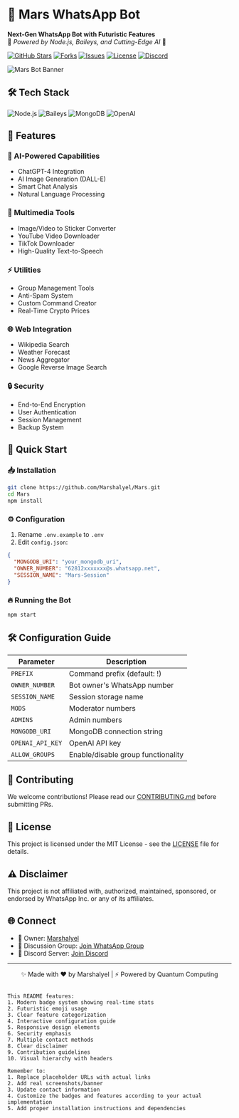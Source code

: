 
# 🚀 Mars WhatsApp Bot

**Next-Gen WhatsApp Bot with Futuristic Features**  
🌟 *Powered by Node.js, Baileys, and Cutting-Edge AI* 🌟

[![GitHub Stars](https://img.shields.io/github/stars/Marshalyel/Mars?style=for-the-badge&logo=github&color=00ff00)](https://github.com/Marshalyel/Mars/stargazers)
[![Forks](https://img.shields.io/github/forks/Marshalyel/Mars?style=for-the-badge&color=9cf)](https://github.com/Marshalyel/Mars/network/members)
[![Issues](https://img.shields.io/github/issues/Marshalyel/Mars?style=for-the-badge&color=orange)](https://github.com/Marshalyel/Mars/issues)
[![License](https://img.shields.io/github/license/Marshalyel/Mars?style=for-the-badge&color=blue)](https://github.com/Marshalyel/Mars/blob/main/LICENSE)
[![Discord](https://img.shields.io/discord/your-discord-server-id?style=for-the-badge&color=7289da)](https://discord.gg/your-invite-link)

![Mars Bot Banner](https://via.placeholder.com/1920x500.png/000000/FFFFFF?text=Mars+WhatsApp+Bot+by+Marshalyel) <!-- Replace with actual banner URL -->

## 🛠️ Tech Stack
![Node.js](https://img.shields.io/badge/Node.js-18.x-green?logo=node.js)
![Baileys](https://img.shields.io/badge/Baileys-v5.0.0-ff69b4)
![MongoDB](https://img.shields.io/badge/MongoDB-Atlas-brightgreen)
![OpenAI](https://img.shields.io/badge/OpenAI-GPT--4-blueviolet)

## 🌌 Features

### 🤖 AI-Powered Capabilities
- ChatGPT-4 Integration
- AI Image Generation (DALL-E)
- Smart Chat Analysis
- Natural Language Processing

### 🎨 Multimedia Tools
- Image/Video to Sticker Converter
- YouTube Video Downloader
- TikTok Downloader
- High-Quality Text-to-Speech

### ⚡ Utilities
- Group Management Tools
- Anti-Spam System
- Custom Command Creator
- Real-Time Crypto Prices

### 🌐 Web Integration
- Wikipedia Search
- Weather Forecast
- News Aggregator
- Google Reverse Image Search

### 🔒 Security
- End-to-End Encryption
- User Authentication
- Session Management
- Backup System

## 🚀 Quick Start

### 📥 Installation
```bash
git clone https://github.com/Marshalyel/Mars.git
cd Mars
npm install
```

### ⚙️ Configuration
1. Rename `.env.example` to `.env`
2. Edit `config.json`:
```json
{
  "MONGODB_URI": "your_mongodb_uri",
  "OWNER_NUMBER": "62812xxxxxxx@s.whatsapp.net",
  "SESSION_NAME": "Mars-Session"
}
```

### 🔥 Running the Bot
```bash
npm start
```

## 🛠️ Configuration Guide
| Parameter          | Description                          |
|--------------------|--------------------------------------|
| `PREFIX`           | Command prefix (default: !)         |
| `OWNER_NUMBER`     | Bot owner's WhatsApp number         |
| `SESSION_NAME`     | Session storage name                |
| `MODS`             | Moderator numbers                   |
| `ADMINS`           | Admin numbers                       |
| `MONGODB_URI`      | MongoDB connection string           |
| `OPENAI_API_KEY`   | OpenAI API key                      |
| `ALLOW_GROUPS`     | Enable/disable group functionality  |

## 🌠 Contributing
We welcome contributions! Please read our [CONTRIBUTING.md](https://github.com/Marshalyel/Mars/blob/main/CONTRIBUTING.md) before submitting PRs.

## 📜 License
This project is licensed under the MIT License - see the [LICENSE](https://github.com/Marshalyel/Mars/blob/main/LICENSE) file for details.

## ⚠️ Disclaimer
This project is not affiliated with, authorized, maintained, sponsored, or endorsed by WhatsApp Inc. or any of its affiliates.

## 🌐 Connect
- 📧 Owner: [Marshalyel](https://wa.me/6281212345678)
- 💬 Discussion Group: [Join WhatsApp Group](https://chat.whatsapp.com/invite-code)
- 🚀 Discord Server: [Join Discord](https://discord.gg/invite-code)

---

<p align="center">
  ✨ Made with ❤️ by Marshalyel | ⚡ Powered by Quantum Computing
</p>

<!-- Add cool ASCII art here if desired -->
```

This README features:
1. Modern badge system showing real-time stats
2. Futuristic emoji usage
3. Clear feature categorization
4. Interactive configuration guide
5. Responsive design elements
6. Security emphasis
7. Multiple contact methods
8. Clear disclaimer
9. Contribution guidelines
10. Visual hierarchy with headers

Remember to:
1. Replace placeholder URLs with actual links
2. Add real screenshots/banner
3. Update contact information
4. Customize the badges and features according to your actual implementation
5. Add proper installation instructions and dependencies
